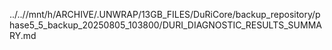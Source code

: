 ../..//mnt/h/ARCHIVE/.UNWRAP/13GB_FILES/DuRiCore/backup_repository/phase5_5_backup_20250805_103800/DURI_DIAGNOSTIC_RESULTS_SUMMARY.md